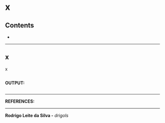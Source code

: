 # x

## Contents

 - []()

---

<div id=""></div>

## x

x



[](src/)
```python

```

**OUTPUT:**  
```python

```


---

**REFERENCES:**  
[]()  

---

**Rodrigo Leite da Silva -** *drigols*
